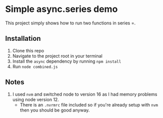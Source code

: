 # Simple async.series demo

This project simply shows how to run two functions in series =.

## Installation

1. Clone this repo
2. Navigate to the project root in your terminal
3. Install the `async` dependency by running `npm install`
4. Run `node combined.js`

## Notes

1. I used `nvm` and switched node to version 16 as I had memory problems using node version 12.
    - There is an `.nvrmrc` file included so if you're already setup with `nvm` then you should be good anyway. 
